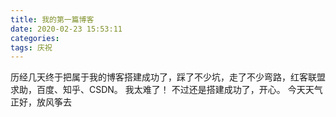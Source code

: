 ```yaml
---
title: 我的第一篇博客
date: 2020-02-23 15:53:11
categories:
tags: 庆祝
---
```


历经几天终于把属于我的博客搭建成功了，踩了不少坑，走了不少弯路，红客联盟求助，百度、知乎、CSDN。
我太难了！
不过还是搭建成功了，开心。
今天天气正好，放风筝去